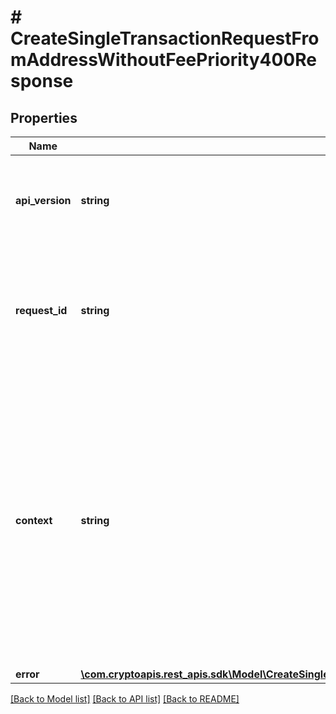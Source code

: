 # # CreateSingleTransactionRequestFromAddressWithoutFeePriority400Response

## Properties

Name | Type | Description | Notes
------------ | ------------- | ------------- | -------------
**api_version** | **string** | Specifies the version of the API that incorporates this endpoint. |
**request_id** | **string** | Defines the ID of the request. The &#x60;requestId&#x60; is generated by Crypto APIs and it&#39;s unique for every request. |
**context** | **string** | In batch situations the user can use the context to correlate responses with requests. This property is present regardless of whether the response was successful or returned as an error. &#x60;context&#x60; is specified by the user. | [optional]
**error** | [**\com.cryptoapis.rest_apis.sdk\Model\CreateSingleTransactionRequestFromAddressWithoutFeePriorityE400**](CreateSingleTransactionRequestFromAddressWithoutFeePriorityE400.md) |  |

[[Back to Model list]](../../README.md#models) [[Back to API list]](../../README.md#endpoints) [[Back to README]](../../README.md)
